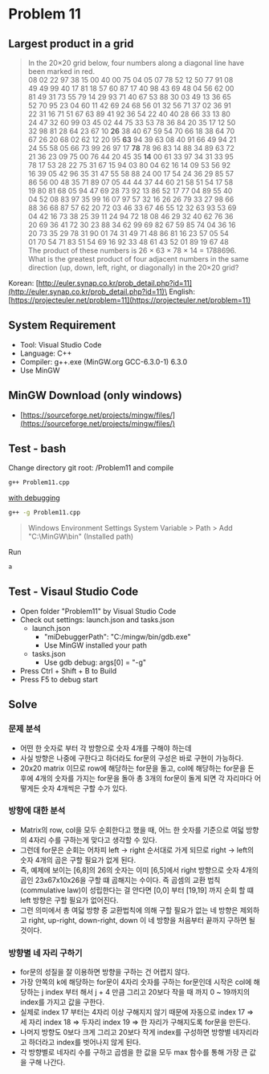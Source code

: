 # Problem 11

## Largest product in a grid

> In the 20×20 grid below, four numbers along a diagonal line have been marked in red.\
08 02 22 97 38 15 00 40 00 75 04 05 07 78 52 12 50 77 91 08\
49 49 99 40 17 81 18 57 60 87 17 40 98 43 69 48 04 56 62 00\
81 49 31 73 55 79 14 29 93 71 40 67 53 88 30 03 49 13 36 65\
52 70 95 23 04 60 11 42 69 24 68 56 01 32 56 71 37 02 36 91\
22 31 16 71 51 67 63 89 41 92 36 54 22 40 40 28 66 33 13 80\
24 47 32 60 99 03 45 02 44 75 33 53 78 36 84 20 35 17 12 50\
32 98 81 28 64 23 67 10 **26** 38 40 67 59 54 70 66 18 38 64 70\
67 26 20 68 02 62 12 20 95 **63** 94 39 63 08 40 91 66 49 94 21\
24 55 58 05 66 73 99 26 97 17 **78** 78 96 83 14 88 34 89 63 72\
21 36 23 09 75 00 76 44 20 45 35 **14** 00 61 33 97 34 31 33 95\
78 17 53 28 22 75 31 67 15 94 03 80 04 62 16 14 09 53 56 92\
16 39 05 42 96 35 31 47 55 58 88 24 00 17 54 24 36 29 85 57\
86 56 00 48 35 71 89 07 05 44 44 37 44 60 21 58 51 54 17 58\
19 80 81 68 05 94 47 69 28 73 92 13 86 52 17 77 04 89 55 40\
04 52 08 83 97 35 99 16 07 97 57 32 16 26 26 79 33 27 98 66\
88 36 68 87 57 62 20 72 03 46 33 67 46 55 12 32 63 93 53 69\
04 42 16 73 38 25 39 11 24 94 72 18 08 46 29 32 40 62 76 36\
20 69 36 41 72 30 23 88 34 62 99 69 82 67 59 85 74 04 36 16\
20 73 35 29 78 31 90 01 74 31 49 71 48 86 81 16 23 57 05 54\
01 70 54 71 83 51 54 69 16 92 33 48 61 43 52 01 89 19 67 48\
The product of these numbers is 26 × 63 × 78 × 14 = 1788696.\
What is the greatest product of four adjacent numbers in the same direction (up, down, left, right, or diagonally) in the 20×20 grid?

Korean: [http://euler.synap.co.kr/prob_detail.php?id=11](http://euler.synap.co.kr/prob_detail.php?id=11)\
English: [https://projecteuler.net/problem=11](https://projecteuler.net/problem=11)

## System Requirement

- Tool: Visual Studio Code
- Language: C++
- Compiler: g++.exe (MinGW.org GCC-6.3.0-1) 6.3.0
- Use MinGW

## MinGW Download (only windows)

- [https://sourceforge.net/projects/mingw/files/](https://sourceforge.net/projects/mingw/files/)

## Test - bash

Change directory git root: /Problem11
and compile

```bash
g++ Problem11.cpp
```

[with debugging](https://gcc.gnu.org/onlinedocs/gcc/Debugging-Options.html#Debugging-Options)

```bash
g++ -g Problem11.cpp
```

> Windows Environment Settings
> System Variable > Path > Add "C:\MinGW\bin" (Installed path)

Run

```bash
a
```

## Test - Visaul Studio Code

- Open folder "Problem11" by Visual Studio Code
- Check out settings: launch.json and tasks.json
  - launch.json
    - "miDebuggerPath": "C:/mingw/bin/gdb.exe"
    - Use MinGW installed your path
  - tasks.json
    - Use gdb debug: args[0] = "-g"
- Press Ctrl + Shift + B to Build
- Press F5 to debug start

## Solve

### 문제 분석

- 어떤 한 숫자로 부터 각 방향으로 숫자 4개를 구해야 하는데
- 사실 방향은 나중에 구한다고 하더라도 for문의 구성은 바로 구현이 가능하다.
- 20x20 matrix 이므로 row에 해당하는 for문을 돌고, col에 해당하는 for문을 돈 후에 4개의 숫자를 가지는 for문을 돌아 총 3개의 for문이 돌게 되면 각 자리마다 어떻게든 숫자 4개씩은 구할 수가 있다.

### 방향에 대한 분석

- Matrix의 row, col을 모두 순회한다고 했을 때, 어느 한 숫자를 기준으로 여덟 방향의 4자리 수를 구하는게 맞다고 생각할 수 있다.
- 그런데 for문은 순회는 어차피 left -> right 순서대로 가게 되므로 right -> left의 숫자 4개의 곱은 구할 필요가 없게 된다.
- 즉, 예제에 보이는 [6,8]의 26의 숫자는 이미 [6,5]에서 right 방향으로 숫자 4개의 곱인 23x67x10x26을 구할 떄 곱해지는 수이다. 즉 곱셈의 교환 법칙(commulative law)이 성립한다는 걸 안다면 [0,0] 부터 [19,19] 까지 순회 할 떄 left 방향은 구할 필요가 없어진다.
- 그런 의미에서 총 여덟 방향 중 교환법칙에 의해 구할 필요가 없는 네 방향은 제외하고 right, up-right, down-right, down 이 네 방향을 처음부터 끝까지 구하면 될 것이다.

### 방향별 네 자리 구하기

- for문의 성질을 잘 이용하면 방향을 구하는 건 어렵지 않다.
- 가장 안쪽의 k에 해당하는 for문이 4자리 숫자를 구하는 for문인데 시작은 col에 해당하는 j index 부터 해서 j + 4 만큼 그리고 20보다 작을 때 까지 0 ~ 19까지의 index를 가지고 값을 구한다.
- 실제로 index 17 부터는 4자리 이상 구해지지 않기 때문에 자동으로 index 17 => 세 자리 index 18 => 두자리 index 19 => 한 자리가 구해지도록 for문을 만든다.
- 나머지 방향도 0보다 크게 그리고 20보다 작게 index를 구성하면 방향별 네자리라고 하더라고 index를 벗어나지 않게 된다.
- 각 방향별로 네자리 수를 구하고 곱셈을 한 값을 모두 max 함수를 통해 가장 큰 값을 구해 나간다.